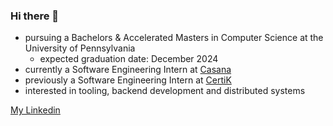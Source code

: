 ### Hi there 👋

<!--
**vsingh18567/vsingh18567** is a ✨ _special_ ✨ repository because its `README.md` (this file) appears on your GitHub profile.

Here are some ideas to get you started:

- 🔭 I’m currently working on ...
- 🌱 I’m currently learning ...
- 👯 I’m looking to collaborate on ...
- 🤔 I’m looking for help with ...
- 💬 Ask me about ...
- 📫 How to reach me: ...
- 😄 Pronouns: ...
- ⚡ Fun fact: ...
-->

- pursuing a Bachelors & Accelerated Masters in Computer Science at the University of Pennsylvania
  - expected graduation date: December 2024
- currently a Software Engineering Intern at [Casana](https://casanacare.com/)
- previously a Software Engineering Intern at [CertiK](https://www.certik.com/)
- interested in tooling, backend development and distributed systems

[My Linkedin](https://www.linkedin.com/in/vikram-singh-2002/)
